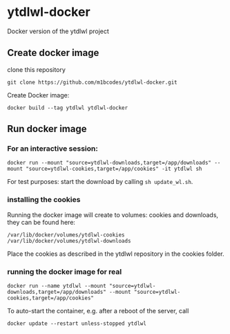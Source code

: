 # ytdlwl-docker
Docker version of the ytdlwl project

## Create docker image
clone this repository
```
git clone https://github.com/m1bcodes/ytdlwl-docker.git
```
Create Docker image:
```
docker build --tag ytdlwl ytdlwl-docker
```

## Run docker image

### For an interactive session:
```
docker run --mount "source=ytdlwl-downloads,target=/app/downloads" --mount "source=ytdlwl-cookies,target=/app/cookies" -it ytdlwl sh
```
For test purposes: start the download by calling ```sh update_wl.sh```.

### installing the cookies
Running the docker image will create to volumes: cookies and downloads, they can be found here:
```
/var/lib/docker/volumes/ytdlwl-cookies
/var/lib/docker/volumes/ytdlwl-downloads
```
Place the cookies as described in the ytdlwl repository in the cookies folder.

### running the docker image for real
```
docker run --name ytdlwl --mount "source=ytdlwl-downloads,target=/app/downloads" --mount "source=ytdlwl-cookies,target=/app/cookies"
```
To auto-start the container, e.g. after a reboot of the server, call
```
docker update --restart unless-stopped ytdlwl
```
